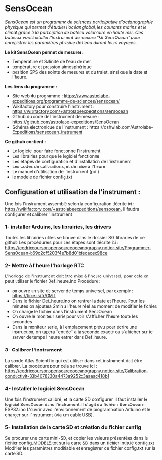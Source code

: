 # SensOcean

_SensOcean est un programme de sciences participative d’océanographie physique qui permet d'étudier l'océan global, les courants marins et le climat grâce à la particiption de bateau volontaire en haute mer. Ces bateaux vont installer l'instrument de mesure "kit SensOcean" pour enregistrer les paramètres physiue de l'eau durant leurs voyages._

__Le kit SensOcean permet de mesurer :__
- Température et Salinité de l'eau de mer
- température et pression atmosphérique
- position GPS des points de mesures et du trajet, ainsi que la date et l'heure.

__Les liens du programme :__
- Site web du programme : https://www.astrolabe-expeditions.org/programme-de-sciences/sensocean/
- Wikifactory pour construire l'instrument : https://wikifactory.com/+astrolabeexpeditions/sensocean
- Github du code de l'instrument de mesure : https://github.com/astrolabe-expeditions/SensOcean﻿
- Schéma electronique de l'instrument : https://oshwlab.com/Astrolabe-Expeditions/sensocean_instrument

__Ce github contient :__
- Le logiciel pour faire fonctionne l'instrument
- Les librairies pour que le logiciel fonctionne
- Les étapes de configuration et d'installation de l'instrument
- Les codes de calibrations, et de mise à l'heure
- Le manuel d'utilisation de l'instrument (pdf)
- le modele de fichier config.txt


## Configuration et utilisation de l'instrument : 
Une fois l'instrument assemblé selon la configuration décrite ici : https://wikifactory.com/+astrolabeexpeditions/sensocean, il faudra configurer et calibrer l'instrument

### 1- installer Arduino, les librairies, les drivers
Toutes les librairies utiles se trouve dans le dossier SO_libraries de ce github
Les procédurers pour ces étapes sont décrite ici : https://cedriccoursonopensourceoceanography.notion.site/Programmer-SensOcean-b69c2cf5203f4e7b8d01bfecacec98ce

### 2- Mettre à l'heure l'horloge RTC
L'horloge de l'instrument doit être mise à l'heure universel, pour cela on peut utiliser le fichier Def_heure.ino
Procédure : 
- on ouvre un site de server de temps universel, par exemple : https://time.is/fr/GMT
- Dans le fichier Def_heure.ino on rentrer la date et l'heure. Pour les minutes on ajoutera 2min à l'heure réel au moment de modifier le fichier. 
- On charge le fichier dans l'instrument SensOcean
- On ouvre le moniteur serie pour voir s'afficher l'heure toute les secondes
- Dans la moniteur serie, à l'emplacement prévu pour écrire une instruction, on tapera "entrée" à la seconde exacte ou s'afficher sur le server de temps l'heure entrer dans Def_heure.

### 3- Calibrer l'instrument
La sonde Atlas Scientific qui est utiliser dans cet instrument doit être calibrer. 
La procédure pour cela se trouve ici : https://cedriccoursonopensourceoceanography.notion.site/Calibration-conductivit-33b4078230a4473a9252c3aaaad418b1

### 4- Installer le logiciel SensOcean
Une fois l'instrument calibré, et la carte SD configurer, il faut installer le logiciel SensOcean dans l'instrument. 
Il s'agit du fichier : SensOcean-ESP32.ino
L'ouvrir avec l'environnement de programmation Arduino et le charger sur l'instrument (via um cable USB).

### 5- Installation de la carte SD et création du fichier config
Se procurer une carte mini-SD, et copier les valeurs présentées dans le fichier config_MODELE.txt sur la carte SD dans un fichier intitulé config.txt
Modifier les paramètres modifiable et enregistrer ce fichier config.txt sur la carte SD. 
